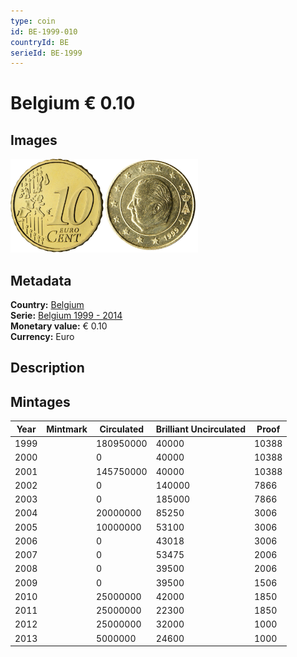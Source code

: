 ```yaml
---
type: coin
id: BE-1999-010
countryId: BE
serieId: BE-1999
---
```


# Belgium € 0.10

## Images

<img src="../../../Images/common-2002-010.png" height="150" alt="Front image"><img src="Images/belgium-1999-010.png" height="150" alt="Back image">

## Metadata

**Country:** [Belgium](../index.md)\
**Serie:** [Belgium 1999 - 2014](index.md)\
**Monetary value:** € 0.10\
**Currency:** Euro

## Description


## Mintages

| Year | Mintmark | Circulated | Brilliant Uncirculated | Proof |
| ---- | -------- | ---------- | ---------------------- | ----- |
| 1999 |  | 180950000| 40000 | 10388 |
| 2000 |  | 0| 40000 | 10388 |
| 2001 |  | 145750000| 40000 | 10388 |
| 2002 |  | 0| 140000 | 7866 |
| 2003 |  | 0| 185000 | 7866 |
| 2004 |  | 20000000| 85250 | 3006 |
| 2005 |  | 10000000| 53100 | 3006 |
| 2006 |  | 0| 43018 | 3006 |
| 2007 |  | 0| 53475 | 2006 |
| 2008 |  | 0| 39500 | 2006 |
| 2009 |  | 0| 39500 | 1506 |
| 2010 |  | 25000000| 42000 | 1850 |
| 2011 |  | 25000000| 22300 | 1850 |
| 2012 |  | 25000000| 32000 | 1000 |
| 2013 |  | 5000000| 24600 | 1000 |
